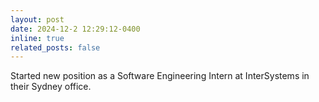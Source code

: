 ```yaml
---
layout: post
date: 2024-12-2 12:29:12-0400
inline: true
related_posts: false
---
```


Started new position as a Software Engineering Intern at InterSystems in their Sydney office.
